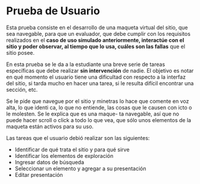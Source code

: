 # Prueba de Usuario

Esta prueba consiste en el desarrollo de una maqueta virtual del sitio, que sea navegable, para que un evaluador, que debe cumplir con los requisitos realizados en el **caso de uso **simulado anteriormente, interactúe con el sitio y poder observar, al tiempo que lo usa, cuáles son** las fallas** que el sitio posee.

En esta prueba se le da a la estudiante una breve serie de tareas específicas que debe realizar **sin intervención** de nadie. El objetivo es notar en qué momento el usuario tiene una dificultad con respecto a la interfaz del sitio, si tarda mucho en hacer una tarea, si le resulta difícil encontrar una sección, etc.

Se le pide que navegue por el sitio y minetras lo hace que comente en voz alta, lo que identi ca, lo que no entiende, las cosas que le causen con icto o le molesten. Se le explica que es una maque- ta navegable, así que no puede hacer scroll o click a todo lo que vea, que sólo unos elementos de la maqueta están activos para su uso.


Las tareas que el usuario debió realizar son las siguientes:

* Identificar de qué trata el sitio y para qué sirve
* Identificar los elementos de exploración
* Ingresar datos de búsqueda
* Seleccionar un elemento y agregar a su presentación
* Editar presentación